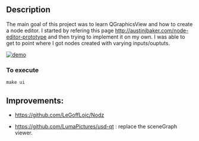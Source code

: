 ## Description
The main goal of this project was to learn QGraphicsView and how to create a node editor. I started by refering this
page http://austinjbaker.com/node-editor-prototype and then trying to implement it on my own. I was able to get to point
where I got nodes created with varying inputs/ouptuts.

[![demo](https://i.ytimg.com/vi/qoob_M8jYaY/2.jpg)](https://youtu.be/qoob_M8jYaY)

### To execute
```
make ui
```

## Improvements:

- https://github.com/LeGoffLoic/Nodz

- https://github.com/LumaPictures/usd-qt : replace the sceneGraph viewer.
